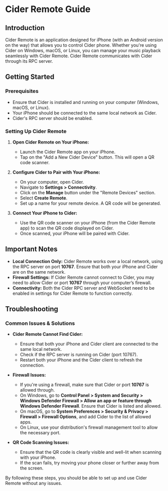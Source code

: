 # Cider Remote Guide

## Introduction
Cider Remote is an application designed for iPhone (with an Android version on the way) that allows you to control Cider phone. Whether you're using Cider on Windows, macOS, or Linux, you can manage your music playback seamlessly with Cider Remote. Cider Remote communicates with Cider through its RPC server.

## Getting Started

### Prerequisites
- Ensure that Cider is installed and running on your computer (Windows, macOS, or Linux).
- Your iPhone should be connected to the same local network as Cider.
- Cider's RPC server should be enabled.

### Setting Up Cider Remote
1. **Open Cider Remote on Your iPhone:**
   - Launch the Cider Remote app on your iPhone.
   - Tap on the "Add a New Cider Device" button. This will open a QR code scanner.

2. **Configure Cider to Pair with Your iPhone:**
   - On your computer, open Cider.
   - Navigate to **Settings > Connectivity**.
   - Click on the **Manage** button under the "Remote Devices" section.
   - Select **Create Remote**.
   - Set up a name for your remote device. A QR code will be generated.

3. **Connect Your iPhone to Cider:**
   - Use the QR code scanner on your iPhone (from the Cider Remote app) to scan the QR code displayed on Cider.
   - Once scanned, your iPhone will be paired with Cider.

## Important Notes
- **Local Connection Only:** Cider Remote works over a local network, using the RPC server on port **10767**. Ensure that both your iPhone and Cider are on the same network.
- **Firewall Settings:** If Cider Remote cannot connect to Cider, you may need to allow Cider or port **10767** through your computer’s firewall.
- **Connectivity:** Both the Cider RPC server and WebSocket need to be enabled in settings for Cider Remote to function correctly.

## Troubleshooting

### Common Issues & Solutions
- **Cider Remote Cannot Find Cider:**
  - Ensure that both your iPhone and Cider client are connected to the same local network.
  - Check if the RPC server is running on Cider (port 10767).
  - Restart both your iPhone and the Cider client to refresh the connection.

- **Firewall Issues:**
  - If you're using a firewall, make sure that Cider or port **10767** is allowed through.
  - On Windows, go to **Control Panel > System and Security > Windows Defender Firewall > Allow an app or feature through Windows Defender Firewall**. Ensure that Cider is listed and allowed.
  - On macOS, go to **System Preferences > Security & Privacy > Firewall > Firewall Options**, and add Cider to the list of allowed apps.
  - On Linux, use your distribution's firewall management tool to allow the necessary port.

- **QR Code Scanning Issues:**
  - Ensure that the QR code is clearly visible and well-lit when scanning with your iPhone.
  - If the scan fails, try moving your phone closer or further away from the screen.

By following these steps, you should be able to set up and use Cider Remote without any issues.